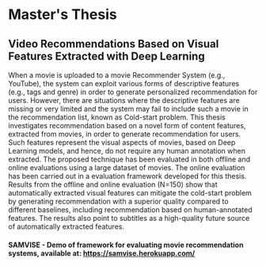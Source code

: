 # Master's Thesis
## Video Recommendations Based on Visual Features Extracted with Deep Learning


When a movie is uploaded to a movie Recommender System (e.g., YouTube), the system can exploit various forms of descriptive features (e.g., tags and genre) in order to generate personalized recommendation for users. However, there are situations where the descriptive features are missing or very limited and the system may fail to include such a movie in the recommendation list, known as Cold-start problem. This thesis investigates recommendation based on a novel form of content features, extracted from movies, in order to generate recommendation for users. Such features represent the visual aspects of movies, based on Deep Learning models, and hence, do not require any human annotation when extracted. The proposed technique has been evaluated in both offline and online evaluations using a large dataset of movies. The online evaluation has been carried out in a evaluation framework developed for this thesis. Results from the offline and online evaluation (N=150) show that automatically extracted visual features can mitigate the cold-start problem by generating recommendation with a superior quality compared to different baselines, including recommendation based on human-annotated features. The results also point to subtitles as a high-quality future source of automatically extracted features.


#### SAMVISE - Demo of framework for evaluating movie recommendation systems, available at: https://samvise.herokuapp.com/

